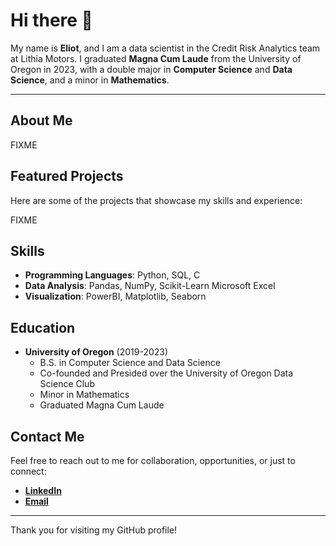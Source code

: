# Hi there 👋

My name is **Eliot**, and I am a data scientist in the Credit Risk Analytics team at Lithia Motors. I graduated **Magna Cum Laude** from the University of Oregon in 2023, with a double major in **Computer Science** and **Data Science**, and a minor in **Mathematics**.

---

## About Me

FIXME

## Featured Projects

Here are some of the projects that showcase my skills and experience:

FIXME

## Skills

- **Programming Languages**: Python, SQL, C
- **Data Analysis**: Pandas, NumPy, Scikit-Learn Microsoft Excel
- **Visualization**: PowerBI, Matplotlib, Seaborn

## Education

- **University of Oregon** (2019-2023)
  - B.S. in Computer Science and Data Science
  - Co-founded and Presided over the University of Oregon Data Science Club
  - Minor in Mathematics
  - Graduated Magna Cum Laude 

## Contact Me

Feel free to reach out to me for collaboration, opportunities, or just to connect:

- **[LinkedIn](https://www.linkedin.com/in/eliotjmartin/)**
- **[Email](eliotm@uoregon.edu)**

---

Thank you for visiting my GitHub profile!

<!--
**eliotjmartin/eliotjmartin** is a ✨ _special_ ✨ repository because its `README.md` (this file) appears on your GitHub profile.

Here are some ideas to get you started:

- 🔭 I’m currently working on ...
- 🌱 I’m currently learning ...
- 👯 I’m looking to collaborate on ...
- 🤔 I’m looking for help with ...
- 💬 Ask me about ...
- 📫 How to reach me: ...
- 😄 Pronouns: ...
- ⚡ Fun fact: ...
-->
